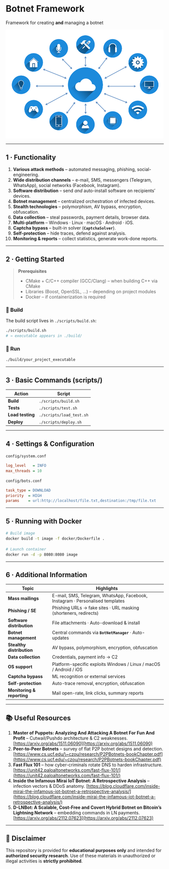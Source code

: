 
# Botnet Framework  
Framework for creating **and** managing a botnet

![](./scr/IoT_M2M_communication.png)

---

## 1&nbsp;· Functionality
1. **Various attack methods** – automated messaging, phishing, social-engineering.  
2. **Wide distribution channels** – e-mail, SMS, messengers (Telegram, WhatsApp), social networks (Facebook, Instagram).  
3. **Software distribution** – send *and* auto-install software on recipients’ devices.  
4. **Botnet management** – centralized orchestration of infected devices.  
5. **Stealth technologies** – polymorphism, AV bypass, encryption, obfuscation.  
6. **Data collection** – steal passwords, payment details, browser data.  
7. **Multi-platform** – Windows · Linux · macOS · Android · iOS.  
8. **Captcha bypass** – built-in solver (**`CaptchaSolver`**).  
9. **Self-protection** – hide traces, defend against analysis.  
10. **Monitoring & reports** – collect statistics, generate work-done reports.  

---

## 2&nbsp;· Getting Started

> **Prerequisites**  
> - CMake + C/C++ compiler (GCC/Clang) – when building C++ via CMake  
> - Libraries (Boost, OpenSSL, …) – depending on project modules  
> - Docker – if containerization is required  

### 🔨 Build
The build script lives in `./scripts/build.sh`:

```bash
./scripts/build.sh
# → executable appears in ./build/
````

### 🚀 Run

```bash
./build/your_project_executable
```

---

## 3 · Basic Commands (scripts/)

| Action           | Script                   |
| ---------------- | ------------------------ |
| **Build**        | `./scripts/build.sh`     |
| **Tests**        | `./scripts/test.sh`      |
| **Load testing** | `./scripts/load_test.sh` |
| **Deploy**       | `./scripts/deploy.sh`    |

---

## 4 · Settings & Configuration

`config/system.conf`

```ini
log_level   = INFO
max_threads = 10
```

`config/bots.conf`

```ini
task_type = DOWNLOAD
priority  = HIGH
params    = url:http://localhost/file.txt,destination:/tmp/file.txt
```

---

## 5 · Running with Docker

```bash
# Build image
docker build -t image -f docker/Dockerfile .

# Launch container
docker run -d -p 8080:8080 image
```

---

## 6 · Additional Information

| Topic                      | Highlights                                                                    |
| -------------------------- | ----------------------------------------------------------------------------- |
| **Mass mailings**          | E-mail, SMS, Telegram, WhatsApp, Facebook, Instagram · Personalised templates |
| **Phishing / SE**          | Phishing URLs → fake sites · URL masking (shorteners, redirects)              |
| **Software distribution**  | File attachments · Auto-download & install                                    |
| **Botnet management**      | Central commands via **`BotNetManager`** · Auto-updates                       |
| **Stealthy distribution**  | AV bypass, polymorphism, encryption, obfuscation                              |
| **Data collection**        | Credentials, payment info → C2                                                |
| **OS support**             | Platform-specific exploits Windows / Linux / macOS / Android / iOS            |
| **Captcha bypass**         | ML recognition or external services                                           |
| **Self-protection**        | Auto-trace removal, encryption, obfuscation                                   |
| **Monitoring & reporting** | Mail open-rate, link clicks, summary reports                                  |

---

## 📚 Useful Resources

1. **Master of Puppets: Analyzing And Attacking A Botnet For Fun And Profit** – Cutwail/Pushdo architecture & C2 weaknesses.
   [https://arxiv.org/abs/1511.06090](https://arxiv.org/abs/1511.06090)
2. **Peer-to-Peer Botnets** – survey of flat P2P botnet designs and detection.
   [https://www.cs.ucf.edu/\~czou/research/P2PBotnets-bookChapter.pdf](https://www.cs.ucf.edu/~czou/research/P2PBotnets-bookChapter.pdf)
3. **Fast Flux 101** – how cyber-criminals rotate DNS to harden infrastructure.
   [https://unit42.paloaltonetworks.com/fast-flux-101/](https://unit42.paloaltonetworks.com/fast-flux-101/)
4. **Inside the Infamous Mirai IoT Botnet: A Retrospective Analysis** – infection vectors & DDoS anatomy.
   [https://blog.cloudflare.com/inside-mirai-the-infamous-iot-botnet-a-retrospective-analysis/](https://blog.cloudflare.com/inside-mirai-the-infamous-iot-botnet-a-retrospective-analysis/)
5. **D-LNBot: A Scalable, Cost-Free and Covert Hybrid Botnet on Bitcoin’s Lightning Network** – embedding commands in LN payments.
   [https://arxiv.org/abs/2112.07623](https://arxiv.org/abs/2112.07623)

---

## 🚫 Disclaimer

This repository is provided for **educational purposes only** and intended for **authorized security research**.
Use of these materials in unauthorized or illegal activities is **strictly prohibited**.

